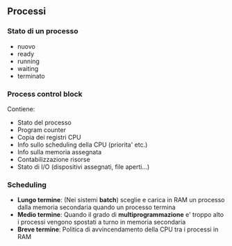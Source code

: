 ## Processi

### Stato di un processo

- nuovo
- ready
- running
- waiting
- terminato

### Process control block

Contiene:
- Stato del processo
- Program counter
- Copia dei registri CPU
- Info sullo scheduling della CPU (priorita' etc.)
- Info sulla memoria assegnata
- Contabilizzazione risorse
- Stato di I/O (dispositivi assegnati, file aperti...)

### Scheduling

- **Lungo termine**: (Nei sistemi **batch**) sceglie e carica in RAM un processo dalla memoria secondaria quando un processo termina
- **Medio termine**: Quando il grado di **multiprogrammazione** e' troppo alto i processi vengono spostati a turno in memoria secondaria
- **Breve termine**: Politica di avvincendamento della CPU tra i processi in RAM
